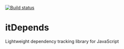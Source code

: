 [![Build status](https://ci.appveyor.com/api/projects/status/d6clncv3kpeuemnr?svg=true)](https://ci.appveyor.com/project/gerich-home/itdepends)

# itDepends
Lightweight dependency tracking library for JavaScript
